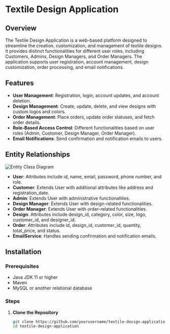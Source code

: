 # Textile Design Application

## Overview
The Textile Design Application is a web-based platform designed to streamline the creation, customization, and management of textile designs. It provides distinct functionalities for different user roles, including Customers, Admins, Design Managers, and Order Managers. The application supports user registration, account management, design customization, order processing, and email notifications.

## Features
- **User Management**: Registration, login, account updates, and account deletion.
- **Design Management**: Create, update, delete, and view designs with custom logos and colors.
- **Order Management**: Place orders, update order statuses, and fetch order details.
- **Role-Based Access Control**: Different functionalities based on user roles (Admin, Customer, Design Manager, Order Manager).
- **Email Notifications**: Send confirmation and notification emails to users.

## Entity Relationships
![Entity Class Diagram](path/to/your/diagram.png)

- **User**: Attributes include id, name, email, password, phone number, and role.
- **Customer**: Extends User with additional attributes like address and registration_date.
- **Admin**: Extends User with administrative functionalities.
- **Design Manager**: Extends User with design-related functionalities.
- **Order Manager**: Extends User with order-related functionalities.
- **Design**: Attributes include design_id, category, color, size, logo, customer_id, and designer_id.
- **Order**: Attributes include id, design_id, customer_id, quantity, total_price, and status.
- **EmailService**: Handles sending confirmation and notification emails.

## Installation

### Prerequisites
- Java JDK 11 or higher
- Maven
- MySQL or another relational database

### Steps
1. **Clone the Repository**
   ```bash
   git clone https://github.com/yourusername/textile-design-application.git
   cd textile-design-application
